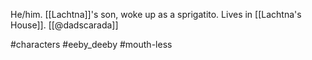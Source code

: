 He/him. [[Lachtna]]'s son, woke up as a sprigatito. Lives in [[Lachtna's House]]. [[@dadscarada]]

#characters #eeby_deeby #mouth-less 